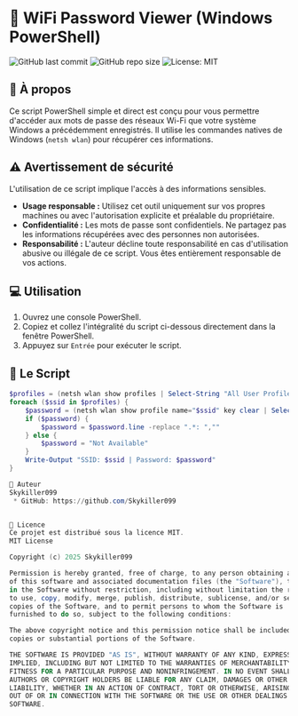 
# 📡 WiFi Password Viewer (Windows PowerShell)

![GitHub last commit](https://img.shields.io/github/last-commit/Skykiller099/WiFi-Password-Viewer?style=for-the-badge)
![GitHub repo size](https://img.shields.io/github/repo-size/Skykiller099/WiFi-Password-Viewer?style=for-the-badge)
![License: MIT](https://img.shields.io/badge/License-MIT-blue?style=for-the-badge)

## 🚀 À propos

Ce script PowerShell simple et direct est conçu pour vous permettre d'accéder aux mots de passe des réseaux Wi-Fi que votre système Windows a précédemment enregistrés. Il utilise les commandes natives de Windows (`netsh wlan`) pour récupérer ces informations.

## ⚠️ Avertissement de sécurité

L'utilisation de ce script implique l'accès à des informations sensibles.
* **Usage responsable :** Utilisez cet outil uniquement sur vos propres machines ou avec l'autorisation explicite et préalable du propriétaire.
* **Confidentialité :** Les mots de passe sont confidentiels. Ne partagez pas les informations récupérées avec des personnes non autorisées.
* **Responsabilité :** L'auteur décline toute responsabilité en cas d'utilisation abusive ou illégale de ce script. Vous êtes entièrement responsable de vos actions.

## 💻 Utilisation

1.  Ouvrez une console PowerShell.
2.  Copiez et collez l'intégralité du script ci-dessous directement dans la fenêtre PowerShell.
3.  Appuyez sur `Entrée` pour exécuter le script.

## 📜 Le Script

```powershell
$profiles = (netsh wlan show profiles | Select-String "All User Profile").line -replace ".*: ",""
foreach ($ssid in $profiles) {
    $password = (netsh wlan show profile name="$ssid" key clear | Select-String "Key Content").line -replace ".*: ",""
    if ($password) {
        $password = $password.line -replace ".*: ",""
    } else {
        $password = "Not Available"
    }
    Write-Output "SSID: $ssid | Password: $password"
}

👤 Auteur
Skykiller099
 * GitHub: https://github.com/Skykiller099


📄 Licence
Ce projet est distribué sous la licence MIT.
MIT License

Copyright (c) 2025 Skykiller099

Permission is hereby granted, free of charge, to any person obtaining a copy
of this software and associated documentation files (the "Software"), to deal
in the Software without restriction, including without limitation the rights
to use, copy, modify, merge, publish, distribute, sublicense, and/or sell
copies of the Software, and to permit persons to whom the Software is
furnished to do so, subject to the following conditions:

The above copyright notice and this permission notice shall be included in all
copies or substantial portions of the Software.

THE SOFTWARE IS PROVIDED "AS IS", WITHOUT WARRANTY OF ANY KIND, EXPRESS OR
IMPLIED, INCLUDING BUT NOT LIMITED TO THE WARRANTIES OF MERCHANTABILITY,
FITNESS FOR A PARTICULAR PURPOSE AND NONINFRINGEMENT. IN NO EVENT SHALL THE
AUTHORS OR COPYRIGHT HOLDERS BE LIABLE FOR ANY CLAIM, DAMAGES OR OTHER
LIABILITY, WHETHER IN AN ACTION OF CONTRACT, TORT OR OTHERWISE, ARISING FROM,
OUT OF OR IN CONNECTION WITH THE SOFTWARE OR THE USE OR OTHER DEALINGS IN THE
SOFTWARE.

